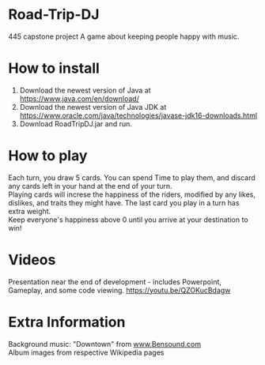 # Road-Trip-DJ
445 capstone project
A game about keeping people happy with music.
# How to install
1) Download the newest version of Java at https://www.java.com/en/download/
2) Download the newest version of Java JDK at https://www.oracle.com/java/technologies/javase-jdk16-downloads.html
3) Download RoadTripDJ.jar and run.

# How to play
Each turn, you draw 5 cards.  You can spend Time to play them, and discard any cards left in your hand at the end of your turn.  
Playing cards will increse the happiness of the riders, modified by any likes, dislikes, and traits they might have.  The last card you play in a turn has extra weight.  
Keep everyone's happiness above 0 until you arrive at your destination to win!
 
 
 # Videos  
 Presentation near the end of development - includes Powerpoint, Gameplay, and some code viewing. https://youtu.be/QZOKucBdagw
 
 
 
 
# Extra Information
Background music: "Downtown" from www.Bensound.com  
Album images from respective Wikipedia pages
